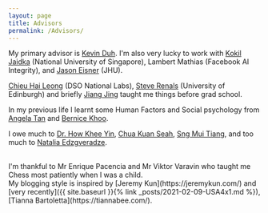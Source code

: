 ```yaml
---
layout: page
title: Advisors
permalink: /Advisors/
---
```


My primary advisor is [Kevin Duh](http://cs.jhu.edu/~kevinduh/). I'm also very lucky to work with [Kokil Jaidka](https://kokiljaidka.wordpress.com/about/) (National University of Singapore), Lambert Mathias (Facebook AI Integrity), and [Jason Eisner](https://www.cs.jhu.edu/~jason) (JHU).

[Chieu Hai Leong](https://chaileon.github.io) (DSO National Labs), [Steve Renals](http://homepages.inf.ed.ac.uk/srenals/) (University of Edinburgh) and briefly [Jiang Jing](http://w.mysmu.edu/faculty/jingjiang/) taught me things before grad school. 

In my previous life I learnt some Human Factors and Social psychology from [Angela Tan](https://www.linkedin.com/in/angela-tan-aa67487/) and [Bernice Khoo](https://www.linkedin.com/in/bernicekhoo/?originalSubdomain=sg). 

I owe much to [Dr. How Khee Yin](https://sg.linkedin.com/in/khee-yin-how-28367319), [Chua Kuan Seah](https://sg.linkedin.com/in/kuanseah), [Sng Mui Tiang](https://sg.linkedin.com/in/mui-tiang-sng), and too much to [Natalia Edzgveradze](https://ratings.fide.com/profile/13600788). 

<br>
I'm thankful to Mr Enrique Pacencia and Mr Viktor Varavin who taught me Chess most patiently when I was a child.

<br>
My blogging style is inspired by [Jeremy Kun](https://jeremykun.com/) and [very recently]({{ site.baseurl }}{% link _posts/2021-02-09-USA4x1.md %}), [Tianna Bartoletta](https://tiannabee.com/).

